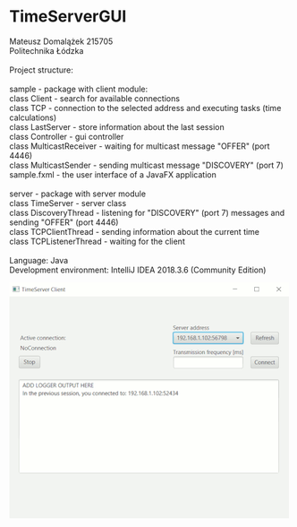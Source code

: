 # TimeServerGUI
 
Mateusz Domalążek 215705<br />
Politechnika Łódzka<br />
<br />
Project structure:<br />
<br />
sample - package with client module: <br />
class Client - search for available connections<br />
class TCP - connection to the selected address and executing tasks (time calculations)<br />
class LastServer - store information about the last session<br />
class Controller - gui controller<br />
class MulticastReceiver - waiting for multicast message "OFFER" (port 4446)<br />
class MulticastSender - sending multicast message "DISCOVERY" (port 7)<br />
sample.fxml - the user interface of a JavaFX application<br />
<br />
server - package with server module<br />
class TimeServer - server class<br />
class DiscoveryThread - listening for "DISCOVERY" (port 7) messages and sending "OFFER" (port 4446)<br />
class TCPClientThread - sending information about the current time<br />
class TCPListenerThread - waiting for the client<br />
<br />
Language: Java<br />
Development environment: IntelliJ IDEA 2018.3.6 (Community Edition)<br />


![Alt text](img.gif?raw=true "Title")
